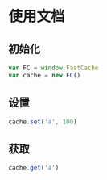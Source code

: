 # 使用文档

## 初始化

```js
var FC = window.FastCache
var cache = new FC()
```



## 设置
```js
cache.set('a', 100)
```

## 获取
```js
cache.get('a')
```

